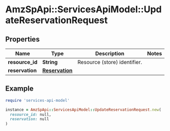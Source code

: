 # AmzSpApi::ServicesApiModel::UpdateReservationRequest

## Properties

| Name | Type | Description | Notes |
| ---- | ---- | ----------- | ----- |
| **resource_id** | **String** | Resource (store) identifier. |  |
| **reservation** | [**Reservation**](Reservation.md) |  |  |

## Example

```ruby
require 'services-api-model'

instance = AmzSpApi::ServicesApiModel::UpdateReservationRequest.new(
  resource_id: null,
  reservation: null
)
```

